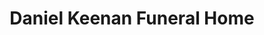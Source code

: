 ---
title: "Daniel Keenan Funeral Home"
url: /albany/daniel-keenan-funeral-home/
shop: funeral directors
---